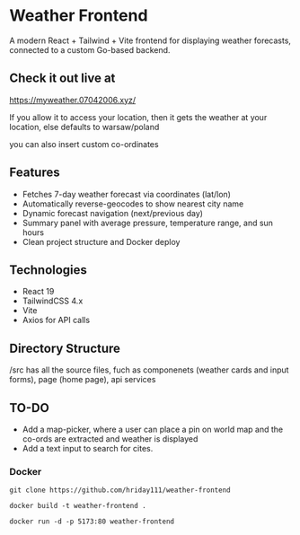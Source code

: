 # Weather Frontend

A modern React + Tailwind + Vite frontend for displaying weather forecasts, connected to a custom Go-based backend. 


## Check it out live at
https://myweather.07042006.xyz/

If you allow it to access your location, then it gets the weather at your location, else defaults to warsaw/poland

you can also insert custom co-ordinates
## Features

- Fetches 7-day weather forecast via coordinates (lat/lon)
- Automatically reverse-geocodes to show nearest city name
- Dynamic forecast navigation (next/previous day)
- Summary panel with average pressure, temperature range, and sun hours
- Clean project structure and Docker deploy

## Technologies

- React 19
- TailwindCSS 4.x
- Vite
- Axios for API calls


## Directory Structure

/src has all the source files, fuch as componenets (weather cards and input forms), page (home page), api services

## TO-DO

- Add a map-picker, where a user can place a pin on world map and the co-ords are extracted and weather is displayed
- Add a text input to search for cites.

### Docker
```git clone https://github.com/hriday111/weather-frontend```

```docker build -t weather-frontend .```

```docker run -d -p 5173:80 weather-frontend```

